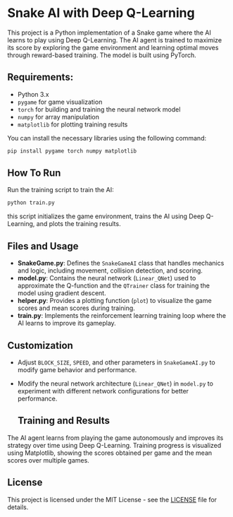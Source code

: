 # Snake AI with Deep Q-Learning

This project is a Python implementation of a Snake game where the AI learns to play using Deep Q-Learning. The AI agent is trained to maximize its score by exploring the game environment and learning optimal moves through reward-based training. The model is built using PyTorch.

## Requirements:
- Python 3.x
- `pygame` for game visualization
- `torch` for building and training the neural network model
- `numpy` for array manipulation
- `matplotlib` for plotting training results

You can install the necessary libraries using the following command:

```bash
pip install pygame torch numpy matplotlib
```

## How To Run

Run the training script to train the AI:

```bash
python train.py
```

this script initializes the game environment, trains the AI using Deep Q-Learning, and plots the training results.
## Files and Usage
- **SnakeGame.py**: Defines the `SnakeGameAI` class that handles mechanics and logic, including movement, collision detection, and scoring.
- **model.py**: Contains the neural network (`Linear_QNet`) used to approximate the Q-function and the `QTrainer` class for training the model using gradient descent.
- **helper.py**: Provides a plotting function (`plot`) to visualize the game scores and mean scores during training.
- **train.py**: Implements the reinforcement learning training loop where the AI learns to improve its gameplay.

## Customization

- Adjust `BLOCK_SIZE`, `SPEED`, and other parameters in `SnakeGameAI.py` to modify game behavior and performance.
- Modify the neural network architecture (`Linear_QNet`) in `model.py` to experiment with different network configurations for better performance.

  ## Training and Results

 The AI agent learns from playing the game autonomously and improves its strategy over time using Deep Q-Learning. Training progress is visualized using Matplotlib, showing the scores obtained per game and the mean scores over multiple games.

 ## License 

 This project is licensed under the MIT License - see the [LICENSE](LICENSE) file for details.







